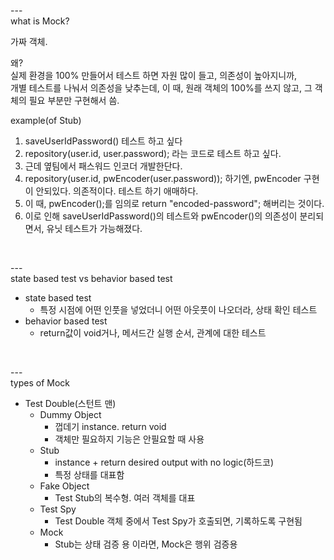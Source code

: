---\
what is Mock?

가짜 객체.

왜?\
실제 환경을 100% 만들어서 테스트 하면 자원 많이 들고, 의존성이 높아지니까,\
개별 테스트를 나눠서 의존성을 낮추는데, 
이 때, 원래 객체의 100%를 쓰지 않고, 그 객체의 필요 부분만 구현해서 씀.


example(of Stub)

1. saveUserIdPassword() 테스트 하고 싶다
2. repository(user.id, user.password); 라는 코드로 테스트 하고 싶다.
3. 근데 옆팀에서 패스워드 인코더 개발한단다.
4. repository(user.id, pwEncoder(user.password)); 하기엔, pwEncoder 구현이 안되있다. 의존적이다. 테스트 하기 애매하다.
5. 이 때, pwEncoder();를 임의로 return "encoded-password"; 해버리는 것이다. 
6. 이로 인해 saveUserIdPassword()의 테스트와 pwEncoder()의 의존성이 분리되면서, 유닛 테스트가 가능해졌다.

<br/>

---\
state based test vs behavior based test

- state based test
  - 특정 시점에 어떤 인풋을 넣었더니 어떤 아웃풋이 나오더라, 상태 확인 테스트
- behavior based test
  - return값이 void거나, 메서드간 실행 순서, 관계에 대한 테스트 

<br/>

---\
types of Mock

- Test Double(스턴트 맨)
  - Dummy Object
    - 껍데기 instance. return void
    - 객체만 필요하지 기능은 안필요할 때 사용 
  - Stub
    - instance + return desired output with no logic(하드코)
    - 특정 상태를 대표함 
  - Fake Object
      - Test Stub의 복수형. 여러 객체를 대표
  - Test Spy
      - Test Double 객체 중에서 Test Spy가 호출되면, 기록하도록 구현됨
  - Mock
    - Stub는 상태 검증 용 이라면, Mock은 행위 검증용


